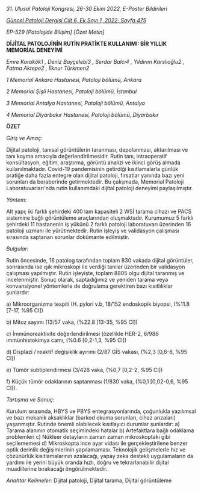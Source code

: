 *31. Ulusal Patoloji Kongresi, 26-30 Ekim 2022, E-Poster Bildirileri*

[*Güncel Patoloji Dergisi Cilt 6, Ek Sayı 1, 2022; Sayfa 475*](http://guncelpatoloji.org/uploads/pdf/pdf_1588.pdf)

*EP-529 [Patolojide Bilişim] [Özet Metin]*

**DİJİTAL PATOLOJİNİN RUTİN PRATİKTE KULLANIMI: BİR YILLIK MEMORİAL DENEYİMİ**

*Emre Karakök1 , Deniz Bayçelebi3 , Serdar Balcı4 , Yıldırım Karslıoğlu2 , Fatma Aktepe2 , İlknur Türkmen2*

*1 Memorial Ankara Hastanesi, Patoloji bölümü, Ankara*

*2 Memorial Şişli Hastanesi, Patoloji bölümü, İstanbul*

*3 Memorial Antalya Hastanesi, Patoloji bölümü, Antalya*

*4 Memorial Diyarbakır Hastanesi, Patoloji bölümü, Diyarbakır*

**ÖZET**

*Giriş ve Amaç:*

Dijital patoloji, tanısal görüntülerin taranması, depolanması, aktarılması ve tanı koyma amacıyla değerlendirilmesidir. Rutin tanı, intraoperatif konsültasyon, eğitim, araştırma, görüntü analizi ve ikinci görüş almada kullanılmaktadır. Covid-19 pandemisinin getirdiği kısıtlamalarla günlük pratiğe daha fazla entegre olan dijital patoloji, fırsatlar yanında bazı yeni sorunları da beraberinde getirmektedir. Bu çalışmada, Memorial Patoloji Laboratuvarları'nda rutin kullanımdaki dijital patoloji deneyimi paylaşılmıştır.

*Yöntem:*

Alt yapı; iki farklı şehirdeki 400 lam kapasiteli 2 WSİ tarama cihazı ve PACS sistemine bağlı görüntüleme araçlarından oluşmaktadır. Kurumumuz 5 farklı şehirdeki 11 hastanenin iş yükünü 2 farklı patoloji laboratuvarı üzerinden 16 patoloji uzmanı ile yürütmektedir. Rutin işleyiş ve validasyon çalışması sırasında saptanan sorunlar dokümante edilmiştir.

*Bulgular:*

Rutin öncesinde, 16 patolog tarafından toplam 830 vakada dijital görüntüler, sonrasında ise ışık mikroskopi ile verdiği tanılar üzerinden bir validasyon çalışması yapılmıştır. Rutin işleyişte, toplam 8805 olgu dijital taranmış ve incelenmiştir. Sonuç olarak, saptadığımız ve yeniden tarama veya konvansiyonel yöntemlerle de doğrulama gerektiren bazı kısıtlılıklar şunlardır:

a)  Mikroorganizma tespiti (H. pylori v.b, 18/152 endoskopik biyopsi, (%11.8 [7-17, %95 CI])

b)  Mitoz sayımı (13/57 vaka, (%22.8 [13-35, %95 CI])

c)  İmmünoreaktivite değerlendirilmesi (özellikle HER-2, 6/986 immünhistokimya camı, (%0.6 [0,2-1,3, %95 CI])

d)  Displazi / reaktif değişiklik ayırımı (2/87 GİS vakası, (%2,3 [0,6-8, %95 CI])

e)  Tümör subtiplendirmesi (3/428 vaka, (%0,7 [0,2-2, %95 CI])

f)  Küçük tümör odaklarının saptanması (1/830 vaka, (%0,1 [0,02-0,6, %95 CI]).

*Tartışma ve Sonuç:*

Kurulum sırasında, HBYS ve PBYS entegrasyonlarında, çoğunlukla yazılımsal ve bazı mekanik aksaklıklar (barkod okuma sorunları, cihaz arızaları) yaşanmıştır. Rutinde önemli olabilecek kısıtlayıcı durumlar şunlardır: a) Tarama alanının otomatik seçimindeki hatalar b) Artefaktlara bağlı odaklama problemleri c) Nükleer detayların zaman zaman mikroskoptaki gibi seçilememesi d) Mikroskopta ince ayar vidası ile gerçekleştirilene benzer optik derinlik değişimlerinin yapılamaması. Teknolojik gelişmelerle hız ve çözünürlük kısıtlamalarının azalacağı, yapay zeka destekli uygulamaların da yardımı ile yerini büyük oranda hızlı, doğru ve tekrarlanabilir dijital muadillerine bırakacağı öngörülmektedir.

*Anahtar Kelimeler:* Dijital patoloji, Dijital tarama, Dijital görüntüleme

